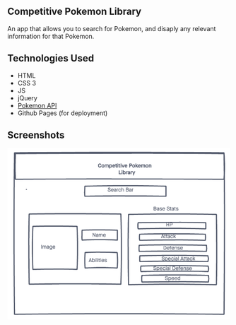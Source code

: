 ## Competitive Pokemon Library

An app that allows you to search for Pokemon, and disaply any relevant information for that Pokemon.

## Technologies Used
- HTML
- CSS 3
- JS
- jQuery
- [Pokemon API](https://pokeapi.co/)
- Github Pages (for deployment)

## Screenshots

![wireframe](./images/project-1-screenshot.png)